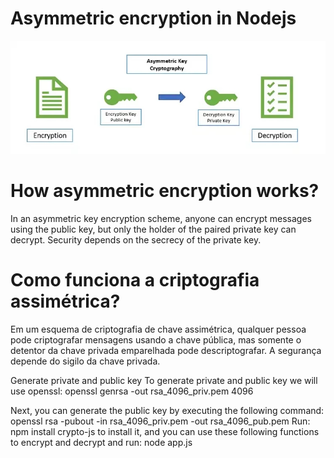# Asymmetric encryption in Nodejs
![Imagem](https://github.com/rodrinokupessala/nodejs-learn/blob/main/crypto-Assimetric/asymmetric-encryption.jpg)
# How asymmetric encryption works?
In an asymmetric key encryption scheme, anyone can encrypt messages using the public key, but only the holder of the paired private key can decrypt. Security depends on the secrecy of the private key.

# Como funciona a criptografia assimétrica?

Em um esquema de criptografia de chave assimétrica, qualquer pessoa pode criptografar mensagens usando a chave pública, mas somente o detentor da chave privada emparelhada pode descriptografar. A segurança depende do sigilo da chave privada.

Generate private and public key
To generate private and public key we will use openssl:
openssl genrsa -out rsa_4096_priv.pem 4096

Next, you can generate the public key by executing the following command:
openssl rsa -pubout -in rsa_4096_priv.pem -out rsa_4096_pub.pem
Run: npm install crypto-js to install it, and you can use these following functions to encrypt and decrypt and run:
node app.js
